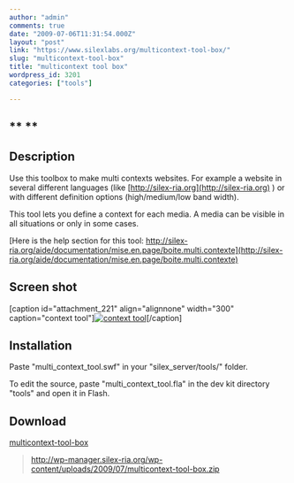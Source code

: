 ```yaml
---
author: "admin"
comments: true
date: "2009-07-06T11:31:54.000Z"
layout: "post"
link: "https://www.silexlabs.org/multicontext-tool-box/"
slug: "multicontext-tool-box"
title: "multicontext tool box"
wordpress_id: 3201
categories: ["tools"]

---
```

## ** **




## Description




Use this toolbox to make multi contexts websites. For example a website in several different languages (like [http://silex-ria.org](http://silex-ria.org) ) or with different definition options (high/medium/low band width).




This tool lets you define a context for each media. A media can be visible in all situations or only in some cases.




[Here is the help section for this tool: http://silex-ria.org/aide/documentation/mise.en.page/boite.multi.contexte](http://silex-ria.org/aide/documentation/mise.en.page/boite.multi.contexte)





## Screen shot


[caption id="attachment_221" align="alignnone" width="300" caption="context tool"][![context tool](http://wp-manager.silex-ria.org/wp-content/uploads/2009/07/context-300x216.jpg)](http://wp-manager.silex-ria.org/wp-content/uploads/2009/07/context.jpg)[/caption]









## Installation




Paste "multi_context_tool.swf" in your "silex_server/tools/" folder.




To edit the source, paste "multi_context_tool.fla" in the dev kit directory "tools" and open it in Flash.








## Download


[multicontext-tool-box](http://wp-manager.silex-ria.org/wp-content/uploads/2009/07/multicontext-tool-box.zip)

> http://wp-manager.silex-ria.org/wp-content/uploads/2009/07/multicontext-tool-box.zip





